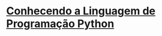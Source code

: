 # [Conhecendo a Linguagem de Programação Python](https://web.dio.me/course/conhecendo-a-linguagem-de-programacao-python/learning/81ce773a-b004-43b8-bdc1-1f150df40f96)
